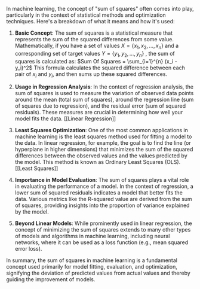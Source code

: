 In machine learning, the concept of "sum of squares" often comes into play, particularly in the context of statistical methods and optimization techniques. Here's a breakdown of what it means and how it's used:

1. **Basic Concept**: The sum of squares is a statistical measure that represents the sum of the squared differences from some value. Mathematically, if you have a set of values $X = \{x_1, x_2, ..., x_n\}$  and a corresponding set of target values $Y = \{y_1, y_2, ..., y_n\}$ , the sum of squares is calculated as:
   $Sum Of Squares = \sum_{i=1}^{n} (x_i - y_i)^2$ 
   This formula calculates the squared difference between each pair of  $x_i$  and $y_i$, and then sums up these squared differences.

2. **Usage in Regression Analysis**: In the context of regression analysis, the sum of squares is used to measure the variation of observed data points around the mean (total sum of squares), around the regression line (sum of squares due to regression), and the residual error (sum of squared residuals). These measures are crucial in determining how well your model fits the data. [[Linear Regression]] 

3. **Least Squares Optimization**: One of the most common applications in machine learning is the least squares method used for fitting a model to the data. In linear regression, for example, the goal is to find the line (or hyperplane in higher dimensions) that minimizes the sum of the squared differences between the observed values and the values predicted by the model. This method is known as Ordinary Least Squares (OLS). [[Least Squares]]

4. **Importance in Model Evaluation**: The sum of squares plays a vital role in evaluating the performance of a model. In the context of regression, a lower sum of squared residuals indicates a model that better fits the data. Various metrics like the R-squared value are derived from the sum of squares, providing insights into the proportion of variance explained by the model.

5. **Beyond Linear Models**: While prominently used in linear regression, the concept of minimizing the sum of squares extends to many other types of models and algorithms in machine learning, including neural networks, where it can be used as a loss function (e.g., mean squared error loss).

In summary, the sum of squares in machine learning is a fundamental concept used primarily for model fitting, evaluation, and optimization, signifying the deviation of predicted values from actual values and thereby guiding the improvement of models.